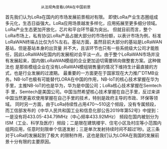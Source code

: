                     从法规角度看LORA在中国前景
  首先我们认为LoRa在国内的市场发展前景相对有限。
  即使LoRa产业生态圈组成多元化，生态日益强大。LoRa应用场景越发多样化，应用拓展至更多细分领域。LoRa产业生态更加开放化，芯片和平台环节最为突出。
  但就目前而言，整个LoRa市场上，私有协议LoRa产品占据大部分的市场份额，以表计市场为例，标准LoRaWAN终端占比仅为5%左右。基站方面，虽然目前大部分的基站是LoRaWAN基站，但是基站本身的出货量
并不大，且该环节也只有一些系统级大公司才能胜任，因此LoRaWAN在国内的发展相对会平淡一点。由于整个LoRaWAN市场并没有发展起来，国内做LoRaWAN模组的企业更加迫切需要转向做整套方案。这种做法也
是那些模组企业在没有LoRaWAN模组销售量的情况下维持生计最直接的方式，也是行业发展的过渡期。
  最重要的一方面更在于国家现在大力推广DTMB业务。NB-IoT也极有可能替代LORA在中国的作用，NB-IoT的核心技术掌握在华为手里，主推NB-IoT的也是华为，华为是中国公司；LoRa核心技术掌握在Semtech手
里，Semtech是美国公司。中国当然希望核心技术掌握在自己手里，反过来讲中国当然更喜欢使用掌握在自己手里的技术，特别是政府主导的市政、环保等领域。
  同时另一方面，由于LoRa持续性占用470～510这个频段，没有专属频段，而工信部发布的《中华人民共和国工业和信息化部公告2019年第52号》中提到：一是没有将433.05-434.79MHz（中心频率433.92MHz）
频段在国内被划分为ISM（工业、科学及医疗）频段；二是限在建筑楼宇、住宅小区及村庄等小范围内组网应用，任意时刻限单个信道发射；三是单次发射持续时间不超过1秒。这三条对于LoRa的发展起到了极大
的限制作用，这也是我们认为LORA在我国的发展前景十分有限的主要原因。
